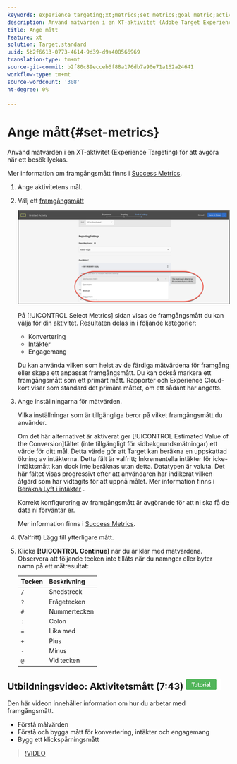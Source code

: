 ```yaml
---
keywords: experience targeting;xt;metrics;set metrics;goal metric;activity settings;success metric;conversion;revenue;engagement
description: Använd mätvärden i en XT-aktivitet (Adobe Target Experience Targeting) för att avgöra när ett besök är lyckat.
title: Ange mått
feature: xt
solution: Target,standard
uuid: 5b2f6613-0773-4614-9d39-d9a408566969
translation-type: tm+mt
source-git-commit: b2f80c89ecceb6f88a176db7a90e71a162a24641
workflow-type: tm+mt
source-wordcount: '308'
ht-degree: 0%

---
```



# Ange mått{#set-metrics}

Använd mätvärden i en XT-aktivitet (Experience Targeting) för att avgöra när ett besök lyckas.

Mer information om framgångsmått finns i [Success Metrics](../../../c-activities/r-success-metrics/success-metrics.md#reference_D011575C85DA48E989A244593D9B9924).

1. Ange aktivitetens mål.
1. Välj ett [framgångsmått](../../../c-activities/r-success-metrics/success-metrics.md#reference_D011575C85DA48E989A244593D9B9924)

   ![Välj framgångsmått](/help/c-activities/t-experience-target/t-xt-create/assets/ab_metrics-new.png)

   På [!UICONTROL Select Metrics] sidan visas de framgångsmått du kan välja för din aktivitet. Resultaten delas in i följande kategorier:

   * Konvertering
   * Intäkter
   * Engagemang

   Du kan använda vilken som helst av de färdiga mätvärdena för framgång eller skapa ett anpassat framgångsmått. Du kan också markera ett framgångsmått som ett primärt mått. Rapporter och Experience Cloud-kort visar som standard det primära måttet, om ett sådant har angetts.
1. Ange inställningarna för mätvärden.

   Vilka inställningar som är tillgängliga beror på vilket framgångsmått du använder.

   Om det här alternativet är aktiverat ger [!UICONTROL Estimated Value of the Conversion]fältet (inte tillgängligt för sidbakgrundsmätningar) ett värde för ditt mål. Detta värde gör att Target kan beräkna en uppskattad ökning av intäkterna. Detta fält är valfritt; Inkrementella intäkter för icke-intäktsmått kan dock inte beräknas utan detta. Datatypen är valuta. Det här fältet visas progressivt efter att användaren har indikerat vilken åtgärd som har vidtagits för att uppnå målet. Mer information finns i [Beräkna Lyft i intäkter](/help/administrating-target/r-target-account-preferences/estimating-lift-in-revenue.md) .

   Korrekt konfigurering av framgångsmått är avgörande för att ni ska få de data ni förväntar er.

   Mer information finns i [Success Metrics](../../../c-activities/r-success-metrics/success-metrics.md#reference_D011575C85DA48E989A244593D9B9924).
1. (Valfritt) Lägg till ytterligare mått.
1. Klicka **[!UICONTROL Continue]** när du är klar med mätvärdena.
Observera att följande tecken inte tillåts när du namnger eller byter namn på ett mätresultat:

   | Tecken | Beskrivning |
   |--- |--- |
   | `/` | Snedstreck |
   | `?` | Frågetecken |
   | `#` | Nummertecken |
   | `:` | Colon |
   | `=` | Lika med |
   | `+` | Plus |
   | `-` | Minus |
   | `@` | Vid tecken |

## Utbildningsvideo: Aktivitetsmått (7:43) ![Självstudiekursidentitet](/help/assets/tutorial.png)


Den här videon innehåller information om hur du arbetar med framgångsmått.

* Förstå målvärden
* Förstå och bygga mått för konvertering, intäkter och engagemang
* Bygg ett klickspårningsmått

>[!VIDEO](https://video.tv.adobe.com/v/17380)
